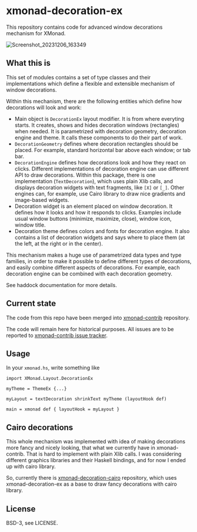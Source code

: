 # xmonad-decoration-ex

This repository contains code for advanced window decorations mechanism for XMonad.

![Screenshot_20231206_163349](https://github.com/portnov/xmonad-decoration-ex/assets/284644/98437e3c-5d4e-467d-a667-1c7092038ebe)

## What this is

This set of modules contains a set of type classes and their implementations
which define a flexible and extensible mechanism of window decorations.

Within this mechanism, there are the following entities which define
how decorations will look and work:

* Main object is `DecorationEx` layout modifier. It is from where everyting
  starts. It creates, shows and hides decoration windows (rectangles) when
  needed. It is parametrized with decoration geometry, decoration engine and
  theme. It calls these components to do their part of work.
* `DecorationGeometry` defines where decoration rectangles should be placed.
  For example, standard horizontal bar above each window; or tab bar.
* `DecorationEngine` defines how decorations look and how they react on clicks.
  Different implementations of decoration engine can use different API
  to draw decorations. Within this package, there is one implementation 
  (`TextDecoration`), which uses plain Xlib calls, and displays decoration
  widgets with text fragments, like `[X]` or `[_]`. Other engines can, for
  example, use Cairo library to draw nice gradients and image-based widgets.
* Decoration widget is an element placed on window decoration. It defines how
  it looks and how it responds to clicks. Examples include usual window 
  buttons (minimize, maximize, close), window icon, window title.
* Decoration theme defines colors and fonts for decoration engine. It also
  contains a list of decoration widgets and says where to place them (at the
  left, at the right or in the center).

This mechanism makes a huge use of parametrized data types and type families,
in order to make it possible to define different types of decorations, and
easily combine different aspects of decorations. For example, each decoration
engine can be combined with each decoration geometry.

See haddock documentation for more details.

## Current state

The code from this repo have been merged into [xmonad-contrib](https://github.com/xmonad/xmonad-contrib) repository.

The code will remain here for historical purposes. All issues are to be reported to [xmonad-contrib issue tracker](https://github.com/xmonad/xmonad-contrib/issues).

## Usage

In your `xmonad.hs`, write something like

```
import XMonad.Layout.DecorationEx

myTheme = ThemeEx {...}

myLayout = textDecoration shrinkText myTheme (layoutHook def)

main = xmonad def { layoutHook = myLayout }
```

## Cairo decorations 

This whole mechanism was implemented with idea of making decorations more fancy
and nicely looking, that what we currently have in xmonad-contrib. That is hard
to implement with plain Xlib calls. I was considering different graphics
libraries and their Haskell bindings, and for now I ended up with cairo
library.

So, currently there is
[xmonad-decoration-cairo](https://github.com/portnov/xmonad-decoration-cairo)
repository, which uses xmonad-decoration-ex as a base to draw fancy decorations
with cairo library.

## License

BSD-3, see LICENSE.

